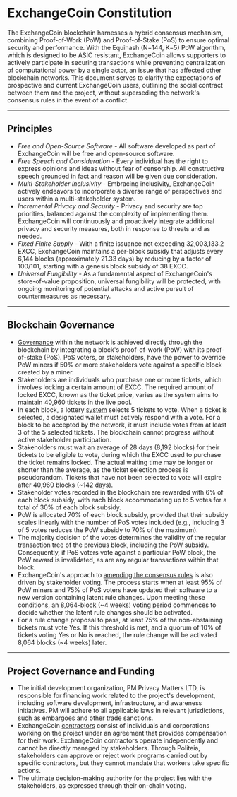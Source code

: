 # ExchangeCoin Constitution

The ExchangeCoin blockchain harnesses a hybrid consensus mechanism, combining Proof-of-Work (PoW) and Proof-of-Stake (PoS) to ensure optimal security and performance. With the Equihash (N=144, K=5) PoW algorithm, which is designed to be ASIC resistant, ExchangeCoin allows supporters to actively participate in securing transactions while preventing centralization of computational power by a single actor, an issue that has affected other blockchain networks. This document serves to clarify the expectations of prospective and current ExchangeCoin users, outlining the social contract between them and the project, without superseding the network's consensus rules in the event of a conflict.

---

## Principles

* *Free and Open-Source Software* - All software developed as part of ExchangeCoin will be free and open-source software.
* *Free Speech and Consideration* - Every individual has the right to express opinions and ideas without fear of censorship. All constructive speech grounded in fact and reason will be given due consideration.
* *Multi-Stakeholder Inclusivity* - Embracing inclusivity, ExchangeCoin actively endeavors to incorporate a diverse range of perspectives and users within a multi-stakeholder system.
* *Incremental Privacy and Security* - Privacy and security are top priorities, balanced against the complexity of implementing them. ExchangeCoin will continuously and proactively integrate additional privacy and security measures, both in response to threats and as needed.
* *Fixed Finite Supply* - With a finite issuance not exceeding 32,003,133.2 EXCC, ExchangeCoin maintains a per-block subsidy that adjusts every 6,144 blocks (approximately 21.33 days) by reducing by a factor of 100/101, starting with a genesis block subsidy of 38 EXCC.
* *Universal Fungibility* -  As a fundamental aspect of ExchangeCoin's store-of-value proposition, universal fungibility will be protected, with ongoing monitoring of potential attacks and active pursuit of countermeasures as necessary.

---

## Blockchain Governance

* [Governance](overview.md) within the network is achieved directly through the blockchain by integrating a block's proof-of-work (PoW) with its proof-of-stake (PoS). PoS voters, or stakeholders, have the power to override PoW miners if 50% or more stakeholders vote against a specific block created by a miner.
* Stakeholders are individuals who purchase one or more tickets, which involves locking a certain amount of EXCC. The required amount of locked EXCC, known as the ticket price, varies as the system aims to maintain 40,960 tickets in the live pool.
* In each block, a lottery [system](../proof-of-stake/overview.md) selects 5 tickets to vote. When a ticket is selected, a designated wallet must actively respond with a vote. For a block to be accepted by the network, it must include votes from at least 3 of the 5 selected tickets. The blockchain cannot progress without active stakeholder participation.
* Stakeholders must wait an average of 28 days (8,192 blocks) for their tickets to be eligible to vote, during which the EXCC used to purchase the ticket remains locked. The actual waiting time may be longer or shorter than the average, as the ticket selection process is pseudorandom. Tickets that have not been selected to vote will expire after 40,960 blocks (~142 days).
* Stakeholder votes recorded in the blockchain are rewarded with 6% of each block subsidy, with each block accommodating up to 5 votes for a total of 30% of each block subsidy.
* PoW is allocated 70% of each block subsidy, provided that their subsidy scales linearly with the number of PoS votes included (e.g., including 3 of 5 votes reduces the PoW subsidy to 70% of the maximum).
* The majority decision of the votes determines the validity of the regular transaction tree of the previous block, including the PoW subsidy. Consequently, if PoS voters vote against a particular PoW block, the PoW reward is invalidated, as are any regular transactions within that block.
* ExchangeCoin's approach to [amending the consensus rules](consensus-rule-voting/overview.md) is also driven by stakeholder voting. The process starts when at least 95% of PoW miners and 75% of PoS voters have updated their software to a new version containing latent rule changes. Upon meeting these conditions, an 8,064-block (~4 weeks) voting period commences to decide whether the latent rule changes should be activated.
* For a rule change proposal to pass, at least 75% of the non-abstaining tickets must vote Yes. If this threshold is met, and a quorum of 10% of tickets voting Yes or No is reached, the rule change will be activated 8,064 blocks (~4 weeks) later.

---

## Project Governance and Funding

* The initial development organization, PM Privacy Matters LTD, is responsible for financing work related to the project's development, including software development, infrastructure, and awareness initiatives. PM will adhere to all applicable laws in relevant jurisdictions, such as embargoes and other trade sanctions.
* ExchangeCoin [contractors](../contributing/overview.md) consist of individuals and corporations working on the project under an agreement that provides compensation for their work. ExchangeCoin contractors operate independently and cannot be directly managed by stakeholders. Through Politeia, stakeholders can approve or reject work programs carried out by specific contractors, but they cannot mandate that workers take specific actions.
* The ultimate decision-making authority for the project lies with the stakeholders, as expressed through their on-chain voting.

